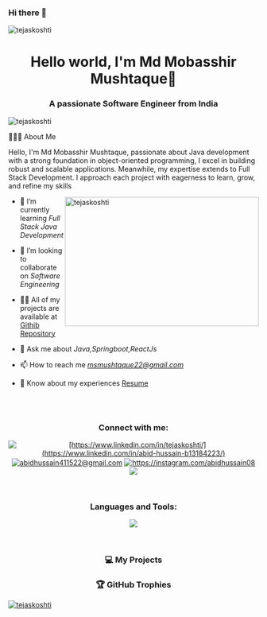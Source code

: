 ### Hi there 👋
<img src="https://user-images.githubusercontent.com/61057666/169029838-74df663d-2e62-4d77-bdff-b43f7d63f00f.png" alt="tejaskoshti" />
<h1 align="center">Hello world, I'm Md Mobasshir Mushtaque👋</h1>
<h3 align="center">A passionate Software Engineer from India</h3>


<p align="left"> <img src="https://komarev.com/ghpvc/?username=tejaskoshti&label=Profile%20views&color=0e75b6&style=flat" alt="tejaskoshti" /> </p>




👨🏻‍💻  About Me

Hello, I'm Md Mobasshir Mushtaque, passionate about Java development with a strong foundation in object-oriented programming, I excel in building robust and scalable applications. Meanwhile, my expertise extends to Full Stack Development. I approach each project with eagerness to learn, grow, and refine my skills

<img align="right" width="390" height="260" src="https://user-images.githubusercontent.com/69011963/137184767-79a13ec7-1bb3-4341-a6da-3a149c9c159a.gif" alt="tejaskoshti" /> 

- 🌱 I’m currently learning *Full Stack Java Development*

- 👯 I’m looking to collaborate on *Software Engineering*

- 👨‍💻 All of my projects are available at [Githib Repository](https://github.com/mdmobasshir18?tab=repositories)

- 💬 Ask me about *Java,Springboot,ReactJs*

- 📫 How to reach me *msmushtaque22@gmail.com*

- 📄 Know about my experiences [Resume]([https://shorturl.at/fyLT9](https://drive.google.com/file/d/1yxOO9hDJAO2Rr1lhaqLYqsxBf8CLZtPb/view?usp=drive_link))
<br>
<br>
<p><h3 align="center">Connect with me:</h3></p>
<p align="center">  
<a href="[https://linkedin.com/in/https://www.linkedin.com/in/tejaskoshti/](https://www.linkedin.com/in/abid-hussain-b13184223/)" target="blank"><img align="center" src="https://img.shields.io/badge/linkedin-%230077B5.svg?style=for-the-badge&logo=linkedin&logoColor=white" alt="[https://www.linkedin.com/in/tejaskoshti/](https://www.linkedin.com/in/abid-hussain-b13184223/)" /></a>
<a href="https://mail.google.com/mail/abidhussain411522@gmail.com" target="blank"><img align="center" src="https://img.shields.io/badge/Gmail-D14836?style=for-the-badge&logo=gmail&logoColor=white" alt="abidhussain411522@gmail.com" /></a>
<a href="https://instagram.com/abidhussain08" target="blank"><img align="center" src="https://img.shields.io/badge/Instagram-%23E4405F.svg?style=for-the-badge&logo=Instagram&logoColor=white" alt="https://instagram.com/abidhussain08" /></a>
<a href="https://www.hackerrank.com/abidhussain41151" target="blank"><img align="center" src="https://img.shields.io/badge/-Hackerrank-2EC866?style=for-the-badge&logo=HackerRank&logoColor=white"  /></a>

</p>
<br>

<h3 align="center">Languages and Tools:</h3>

<p align="center">
  <a href="https://skillicons.dev">
    <img src="https://skillicons.dev/icons?i=java,spring,hibernate,postman,ai,git,github,html,css,javascript,react,bootstrap,sql" />
  </a>
</p>
<br>


<h3 align="center">💻 My Projects</h3>
<!-- <div  align="center">
<a href="https://github.com/abid7867/Employee-System-CRUD-"><img src="https://github-readme-stats.vercel.app/api/pin/?username=TejasKoshti&repo=BankSystemAPI&show_icons=true&theme=great-gatsby" ></a>
<a href="https://github.com/abid7867/TuneHubSongs/"><img src="https://github-readme-stats.vercel.app/api/pin/?username=TejasKoshti&repo=WhatsAppProjectOneToOneMapping&show_icons=true&theme=great-gatsby"></a>
  
<a href="https://github.com/TejasKoshti/BookStoreWebApp/"><img src="https://github-readme-stats.vercel.app/api/pin/?username=TejasKoshti&repo=BookStoreWebApp&show_icons=true&theme=great-gatsby" ></a>
<a href="https://github.comabid7867/NewsAPI"><img src="https://github-readme-stats.vercel.app/api/pin/?username=TejasKoshti&repo=Mobile-Catalogue-API&show_icons=true&theme=great-gatsby" ></a>
</div> -->

<h3 align="center">🏆 GitHub Trophies</h3>
<p > <a href="https://github.com/ryo-ma/github-profile-trophy"><img src="https://github-profile-trophy.vercel.app/?username=ryo-ma&theme=algolia" alt="tejaskoshti"/></a> </p>
